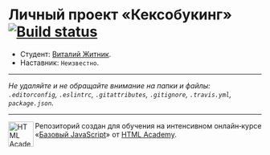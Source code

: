 # Личный проект «Кексобукинг» [![Build status][travis-image]][travis-url]

* Студент: [Виталий Житник](https://up.htmlacademy.ru/javascript/11/user/233919).
* Наставник: `Неизвестно`.

---

_Не удаляйте и не обращайте внимание на папки и файлы:_<br>
_`.editorconfig`, `.eslintrc`, `.gitattributes`, `.gitignore`, `.travis.yml`, `package.json`._

---

<a href="https://htmlacademy.ru/intensive/javascript"><img align="left" width="50" height="50" title="HTML Academy" src="https://up.htmlacademy.ru/static/img/intensive/javascript/logo-for-github.svg"></a>

Репозиторий создан для обучения на интенсивном онлайн‑курсе «[Базовый JavaScript](https://htmlacademy.ru/intensive/javascript)» от [HTML Academy](https://htmlacademy.ru).

[travis-image]: https://travis-ci.org/htmlacademy-javascript/233919-keksobooking.svg?branch=master
[travis-url]: https://travis-ci.org/htmlacademy-javascript/233919-keksobooking
